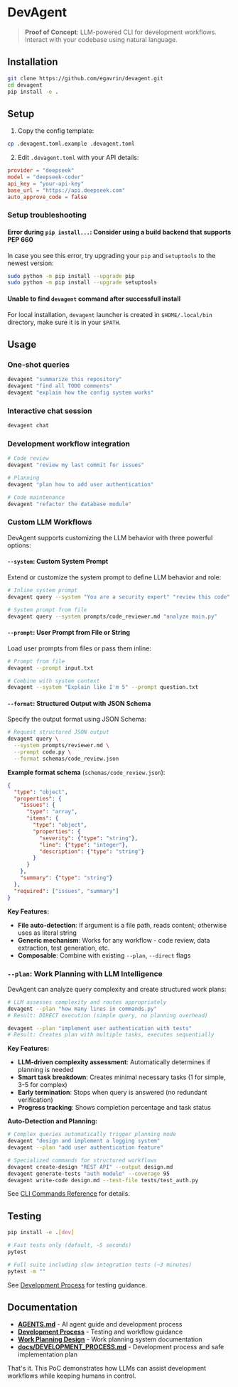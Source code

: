 # DevAgent

> **Proof of Concept**: LLM-powered CLI for development workflows. Interact with your codebase using natural language.

## Installation

```bash
git clone https://github.com/egavrin/devagent.git
cd devagent
pip install -e .
```

## Setup

1. Copy the config template:
```bash
cp .devagent.toml.example .devagent.toml
```

2. Edit `.devagent.toml` with your API details:
```toml
provider = "deepseek"
model = "deepseek-coder"
api_key = "your-api-key"
base_url = "https://api.deepseek.com"
auto_approve_code = false
```

### Setup troubleshooting

#### Error during `pip install...`: Consider using a build backend that supports PEP 660

In case you see this error, try upgrading your `pip` and `setuptools` to the newest version:

```bash
sudo python -m pip install --upgrade pip
sudo python -m pip install --upgrade setuptools
```

#### Unable to find `devagent` command after successfull install

For local installation, `devagent` launcher is created in `$HOME/.local/bin` directory, make sure it is in your `$PATH`.

## Usage

### One-shot queries

```bash
devagent "summarize this repository"
devagent "find all TODO comments"
devagent "explain how the config system works"
```

### Interactive chat session

```bash
devagent chat
```

### Development workflow integration

```bash
# Code review
devagent "review my last commit for issues"

# Planning
devagent "plan how to add user authentication"

# Code maintenance
devagent "refactor the database module"
```

### Custom LLM Workflows

DevAgent supports customizing the LLM behavior with three powerful options:

#### `--system`: Custom System Prompt

Extend or customize the system prompt to define LLM behavior and role:

```bash
# Inline system prompt
devagent query --system "You are a security expert" "review this code"

# System prompt from file
devagent query --system prompts/code_reviewer.md "analyze main.py"
```

#### `--prompt`: User Prompt from File or String

Load user prompts from files or pass them inline:

```bash
# Prompt from file
devagent --prompt input.txt

# Combine with system context
devagent --system "Explain like I'm 5" --prompt question.txt
```

#### `--format`: Structured Output with JSON Schema

Specify the output format using JSON Schema:

```bash
# Request structured JSON output
devagent query \
  --system prompts/reviewer.md \
  --prompt code.py \
  --format schemas/code_review.json
```

**Example format schema** (`schemas/code_review.json`):
```json
{
  "type": "object",
  "properties": {
    "issues": {
      "type": "array",
      "items": {
        "type": "object",
        "properties": {
          "severity": {"type": "string"},
          "line": {"type": "integer"},
          "description": {"type": "string"}
        }
      }
    },
    "summary": {"type": "string"}
  },
  "required": ["issues", "summary"]
}
```

**Key Features:**
- **File auto-detection**: If argument is a file path, reads content; otherwise uses as literal string
- **Generic mechanism**: Works for any workflow - code review, data extraction, test generation, etc.
- **Composable**: Combine with existing `--plan`, `--direct` flags

### `--plan`: Work Planning with LLM Intelligence

DevAgent can analyze query complexity and create structured work plans:

```bash
# LLM assesses complexity and routes appropriately
devagent --plan "how many lines in commands.py"
# Result: DIRECT execution (simple query, no planning overhead)

devagent --plan "implement user authentication with tests"
# Result: Creates plan with multiple tasks, executes sequentially
```

**Key Features:**
- **LLM-driven complexity assessment**: Automatically determines if planning is needed
- **Smart task breakdown**: Creates minimal necessary tasks (1 for simple, 3-5 for complex)
- **Early termination**: Stops when query is answered (no redundant verification)
- **Progress tracking**: Shows completion percentage and task status

**Auto-Detection and Planning:**
```bash
# Complex queries automatically trigger planning mode
devagent "design and implement a logging system"
devagent --plan "add user authentication feature"

# Specialized commands for structured workflows
devagent create-design "REST API" --output design.md
devagent generate-tests "auth module" --coverage 95
devagent write-code design.md --test-file tests/test_auth.py
```

See [CLI Commands Reference](AGENTS.md#cli-commands-reference) for details.

## Testing

```bash
pip install -e .[dev]

# Fast tests only (default, ~5 seconds)
pytest

# Full suite including slow integration tests (~3 minutes)
pytest -m ""
```

See [Development Process](docs/DEVELOPMENT_PROCESS.md) for testing guidance.

## Documentation

- **[AGENTS.md](AGENTS.md)** - AI agent guide and development process
- **[Development Process](docs/DEVELOPMENT_PROCESS.md)** - Testing and workflow guidance
- **[Work Planning Design](docs/design/work_planning_design.md)** - Work planning system documentation
- **[docs/DEVELOPMENT_PROCESS.md](docs/DEVELOPMENT_PROCESS.md)** - Development process and safe implementation plan

That's it. This PoC demonstrates how LLMs can assist development workflows while keeping humans in control.
